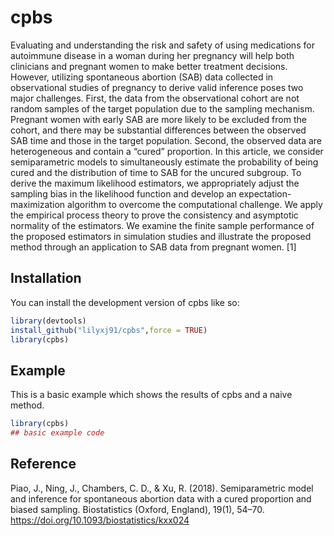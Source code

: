 
# cpbs

<!-- badges: start -->
<!-- badges: end -->

Evaluating and understanding the risk and safety of using medications
for autoimmune disease in a woman during her pregnancy will help both
clinicians and pregnant women to make better treatment decisions.
However, utilizing spontaneous abortion (SAB) data collected in
observational studies of pregnancy to derive valid inference poses two
major challenges. First, the data from the observational cohort are not
random samples of the target population due to the sampling mechanism.
Pregnant women with early SAB are more likely to be excluded from the
cohort, and there may be substantial differences between the observed
SAB time and those in the target population. Second, the observed data
are heterogeneous and contain a “cured” proportion. In this article, we
consider semiparametric models to simultaneously estimate the
probability of being cured and the distribution of time to SAB for the
uncured subgroup. To derive the maximum likelihood estimators, we
appropriately adjust the sampling bias in the likelihood function and
develop an expectation-maximization algorithm to overcome the
computational challenge. We apply the empirical process theory to prove
the consistency and asymptotic normality of the estimators. We examine
the finite sample performance of the proposed estimators in simulation
studies and illustrate the proposed method through an application to SAB
data from pregnant women. \[1\]

## Installation

You can install the development version of cpbs like so:

``` r
library(devtools)
install_github("lilyxj91/cpbs",force = TRUE)
library(cpbs)
```

## Example

This is a basic example which shows the results of cpbs and a naive
method.

``` r
library(cpbs)
## basic example code
```

## Reference

Piao, J., Ning, J., Chambers, C. D., & Xu, R. (2018). Semiparametric
model and inference for spontaneous abortion data with a cured
proportion and biased sampling. Biostatistics (Oxford, England), 19(1),
54–70. <https://doi.org/10.1093/biostatistics/kxx024>
